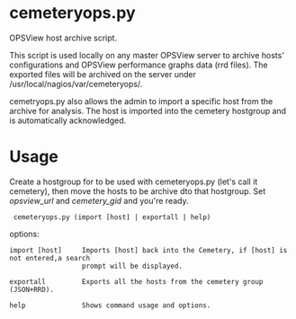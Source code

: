 cemeteryops.py
==============

OPSView host archive script.

This script is used locally on any master OPSView server to archive hosts' configurations and OPSView performance graphs data (rrd files). The exported files will be archived on the server under /usr/local/nagios/var/cemeteryops/.

cemetryops.py also allows the admin to import a specific host from the archive for analysis. The host is imported into the cemetery hostgroup and is automatically acknowledged.


Usage
=====

Create a hostgroup for to be used with cemeteryops.py (let's call it cemetery), then move the hosts to be archive dto that hostgroup. Set *_opsview_url_* and *_cemetery_gid_* and you're ready.

	 cemeteryops.py (import [host] | exportall | help)
	 
options:

    import [host]	  Imports [host] back into the Cemetery, if [host] is not entered,a search 
                      prompt will be displayed.
                      
    exportall	      Exports all the hosts from the cemetery group (JSON+RRD).
    
    help		      Shows command usage and options.
